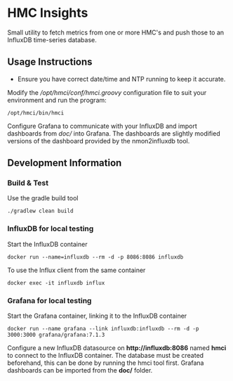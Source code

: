 # HMC Insights

Small utility to fetch metrics from one or more HMC's and push those to an InfluxDB time-series database.


## Usage Instructions

- Ensure you have correct date/time and NTP running to keep it accurate.

Modify the */opt/hmci/conf/hmci.groovy* configuration file to suit your environment and run the program:

    /opt/hmci/bin/hmci

Configure Grafana to communicate with your InfluxDB and import dashboards from *doc/* into Grafana. The dashboards are slightly modified versions of the dashboard provided by the nmon2influxdb tool.


## Development Information

### Build & Test

Use the gradle build tool

    ./gradlew clean build


### InfluxDB for local testing

Start the InfluxDB container

    docker run --name=influxdb --rm -d -p 8086:8086 influxdb

To use the Influx client from the same container

    docker exec -it influxdb influx


### Grafana for local testing

Start the Grafana container, linking it to the InfluxDB container

    docker run --name grafana --link influxdb:influxdb --rm -d -p 3000:3000 grafana/grafana:7.1.3

Configure a new InfluxDB datasource on **http://influxdb:8086** named **hmci** to connect to the InfluxDB container. The database must be created beforehand, this can be done by running the hmci tool first. Grafana dashboards can be imported from the **doc/** folder.
